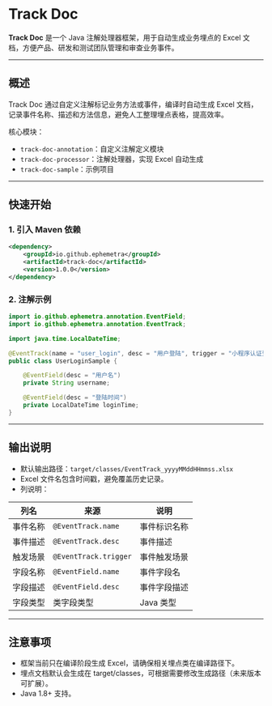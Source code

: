 # Track Doc

**Track Doc** 是一个 Java 注解处理器框架，用于自动生成业务埋点的 Excel 文档，方便产品、研发和测试团队管理和审查业务事件。

---

## 概述

Track Doc 通过自定义注解标记业务方法或事件，编译时自动生成 Excel 文档，记录事件名称、描述和方法信息，避免人工整理埋点表格，提高效率。

核心模块：

- `track-doc-annotation`：自定义注解定义模块
- `track-doc-processor`：注解处理器，实现 Excel 自动生成
- `track-doc-sample`：示例项目

---

## 快速开始

### 1. 引入 Maven 依赖

```xml
<dependency>
    <groupId>io.github.ephemetra</groupId>
    <artifactId>track-doc</artifactId>
    <version>1.0.0</version>
</dependency>
```

### 2. 注解示例
```java
import io.github.ephemetra.annotation.EventField;
import io.github.ephemetra.annotation.EventTrack;

import java.time.LocalDateTime;

@EventTrack(name = "user_login", desc = "用户登陆", trigger = "小程序认证登陆")
public class UserLoginSample {

    @EventField(desc = "用户名")
    private String username;

    @EventField(desc = "登陆时间")
    private LocalDateTime loginTime;
}
```

---

## 输出说明
- 默认输出路径：`target/classes/EventTrack_yyyyMMddHHmmss.xlsx`
- Excel 文件名包含时间戳，避免覆盖历史记录。
- 列说明：

| 列名   | 来源                | 说明    |
| ---- | ----------------- | ----- |
| 事件名称 | `@EventTrack.name` | 事件标识名称 |
| 事件描述 | `@EventTrack.desc` | 事件描述  |
| 触发场景 | `@EventTrack.trigger` | 事件触发场景 |
| 字段名称 | `@EventField.name` | 事件字段名 |
| 字段描述 | `@EventField.desc` | 事件字段描述  |
| 字段类型 | 类字段类型     | Java 类型 |

---

## 注意事项
- 框架当前只在编译阶段生成 Excel，请确保相关埋点类在编译路径下。
- 埋点文档默认会生成在 target/classes，可根据需要修改生成路径（未来版本可扩展）。
- Java 1.8+ 支持。